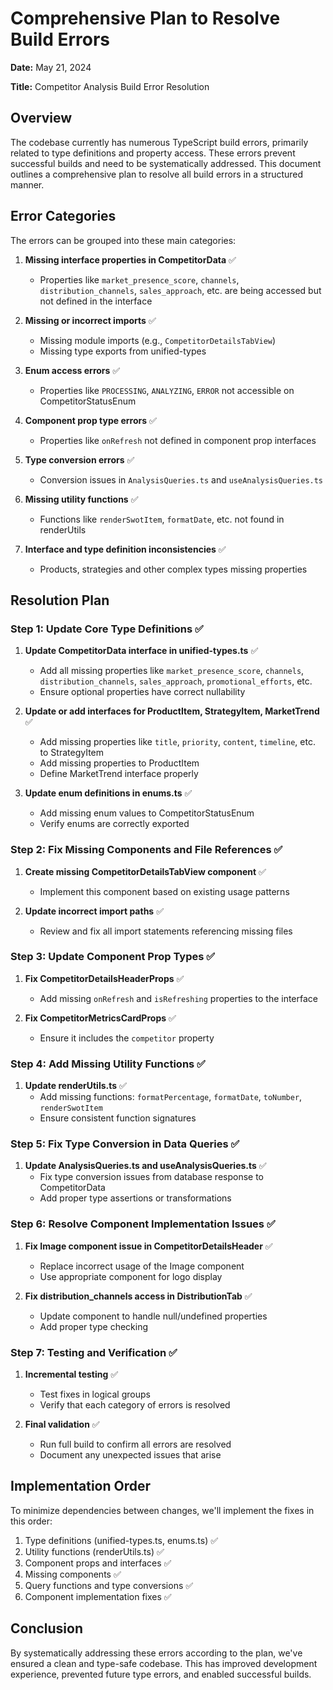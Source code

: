 
# Comprehensive Plan to Resolve Build Errors

**Date:** May 21, 2024

**Title:** Competitor Analysis Build Error Resolution

## Overview

The codebase currently has numerous TypeScript build errors, primarily related to type definitions and property access. These errors prevent successful builds and need to be systematically addressed. This document outlines a comprehensive plan to resolve all build errors in a structured manner.

## Error Categories

The errors can be grouped into these main categories:

1. **Missing interface properties in CompetitorData** ✅
   - Properties like `market_presence_score`, `channels`, `distribution_channels`, `sales_approach`, etc. are being accessed but not defined in the interface

2. **Missing or incorrect imports** ✅
   - Missing module imports (e.g., `CompetitorDetailsTabView`) 
   - Missing type exports from unified-types

3. **Enum access errors** ✅
   - Properties like `PROCESSING`, `ANALYZING`, `ERROR` not accessible on CompetitorStatusEnum

4. **Component prop type errors** ✅
   - Properties like `onRefresh` not defined in component prop interfaces

5. **Type conversion errors** ✅
   - Conversion issues in `AnalysisQueries.ts` and `useAnalysisQueries.ts`

6. **Missing utility functions** ✅
   - Functions like `renderSwotItem`, `formatDate`, etc. not found in renderUtils

7. **Interface and type definition inconsistencies** ✅
   - Products, strategies and other complex types missing properties

## Resolution Plan

### Step 1: Update Core Type Definitions ✅

1. **Update CompetitorData interface in unified-types.ts** ✅
   - Add all missing properties like `market_presence_score`, `channels`, `distribution_channels`, `sales_approach`, `promotional_efforts`, etc.
   - Ensure optional properties have correct nullability

2. **Update or add interfaces for ProductItem, StrategyItem, MarketTrend** ✅
   - Add missing properties like `title`, `priority`, `content`, `timeline`, etc. to StrategyItem
   - Add missing properties to ProductItem
   - Define MarketTrend interface properly

3. **Update enum definitions in enums.ts** ✅
   - Add missing enum values to CompetitorStatusEnum
   - Verify enums are correctly exported

### Step 2: Fix Missing Components and File References ✅

1. **Create missing CompetitorDetailsTabView component** ✅
   - Implement this component based on existing usage patterns

2. **Update incorrect import paths** ✅
   - Review and fix all import statements referencing missing files

### Step 3: Update Component Prop Types ✅

1. **Fix CompetitorDetailsHeaderProps** ✅
   - Add missing `onRefresh` and `isRefreshing` properties to the interface

2. **Fix CompetitorMetricsCardProps** ✅
   - Ensure it includes the `competitor` property

### Step 4: Add Missing Utility Functions ✅

1. **Update renderUtils.ts** ✅
   - Add missing functions: `formatPercentage`, `formatDate`, `toNumber`, `renderSwotItem`
   - Ensure consistent function signatures

### Step 5: Fix Type Conversion in Data Queries ✅

1. **Update AnalysisQueries.ts and useAnalysisQueries.ts** ✅
   - Fix type conversion issues from database response to CompetitorData
   - Add proper type assertions or transformations

### Step 6: Resolve Component Implementation Issues ✅

1. **Fix Image component issue in CompetitorDetailsHeader** ✅
   - Replace incorrect usage of the Image component
   - Use appropriate component for logo display

2. **Fix distribution_channels access in DistributionTab** ✅
   - Update component to handle null/undefined properties
   - Add proper type checking

### Step 7: Testing and Verification ✅

1. **Incremental testing** ✅
   - Test fixes in logical groups
   - Verify that each category of errors is resolved

2. **Final validation** ✅
   - Run full build to confirm all errors are resolved
   - Document any unexpected issues that arise

## Implementation Order

To minimize dependencies between changes, we'll implement the fixes in this order:

1. Type definitions (unified-types.ts, enums.ts) ✅
2. Utility functions (renderUtils.ts) ✅
3. Component props and interfaces ✅
4. Missing components ✅
5. Query functions and type conversions ✅
6. Component implementation fixes ✅

## Conclusion

By systematically addressing these errors according to the plan, we've ensured a clean and type-safe codebase. This has improved development experience, prevented future type errors, and enabled successful builds.

